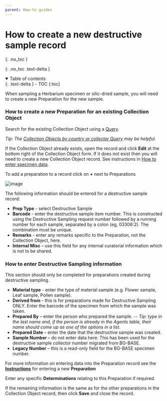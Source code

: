 ```yaml
---
parent: How-to guides
---
```


# How to create a new destructive sample record

{: .no_toc }

  {: .no_toc .text-delta }
<details open markdown="block">
  <summary>
    Table of contents
  </summary>
  {: .text-delta }
- TOC
{:toc}
</details>

When sampling a Herbarium specimen or silic-dried sample, you will need to create a new Preparation for the new sample.

### How to create a new Preparation for an existing Collection Object

Search for the existing Collection Object using a [Query](https://rbge-herbarium.github.io/docs/queries/collection-object-queries.html).

_Tip: The [Collection Objects by country or collector Query](https://herb-rbge.specifycloud.org/specify/query/8/) may be helpful._

If the Collection Object already exists, open the record and click **Edit** at the bottom right of the Collection Object form. If it does not exist then you will need to create a new Collection Object record. See instructions in [How to enter specimen data](https://rbge-herbarium.github.io/docs/how-to-guides/how-to-enter-specimen-data.html).

To add a preparation to a record click on **+** next to Preparations

![image](https://user-images.githubusercontent.com/8005676/180241183-0d51c889-dcbb-409e-9ded-73e8ca5a1551.png)

The following information should be entered for a destructive sample record:

- **Prep Type** - select Destructive Sample
- **Barcode** - enter the destructive sample item number. This is constructed using the Destructive Sampling request number followed by a running number for each sample, separated by a colon (eg, 03306:2). The combination must be unique.
- **Remarks** - enter any remarks specific to the Preparation, not the Collection Object, here.
- **Internal Misc** – use this field for any internal curatorial information which is not to be shared.

### How to enter Destructive Sampling information

This section should only be completed for preparations created during destructive sampling.

- **Material type** - enter the type of material sample (e.g. Flower sample, Leaf sample, Pollen sample).
- **Derived from** - this is for preparations made for Destructive Sampling ONLY. Enter the barcode of the specimen from which the sample was taken.
- **Prepared By** – enter the person who prepared the sample.
-- _Tip: type in the last name and, if the person is already in the Agents table, their name should come up as one of the options in a list._
- **Prepared Date** – enter the date that the destructive sample was created.
- **Sample Number** – do not enter data here. This has been used for the destructive sample collector number migrated from BG-BASE. 
- **Legacy Number** – this is a read-only field for the BG-BASE specimen number.

For more information on entering data into the Preparation record see the **[Instructions](https://rbge-herbarium.github.io/docs/data-entry/collection-object-form.html#preparations-subform)** for entering a new **Preparation**

Enter any specific **Determinations** relating to this Preparation if required.

If the remaining information is the same as for the other preparations in the Collection Object record, then click **Save** and close the record.
